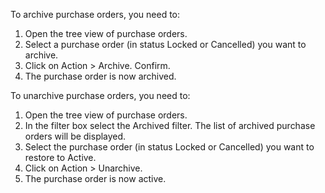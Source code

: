 To archive purchase orders, you need to:

1.  Open the tree view of purchase orders.
2.  Select a purchase order (in status Locked or Cancelled) you want to
    archive.
3.  Click on Action \> Archive. Confirm.
4.  The purchase order is now archived.

To unarchive purchase orders, you need to:

1.  Open the tree view of purchase orders.
2.  In the filter box select the Archived filter. The list of archived
    purchase orders will be displayed.
3.  Select the purchase order (in status Locked or Cancelled) you want
    to restore to Active.
4.  Click on Action \> Unarchive.
5.  The purchase order is now active.

